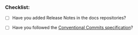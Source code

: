 ### Checklist:

* [ ] Have you added Release Notes in the docs repositories?
* [ ] Have you followed the [Conventional Commits specification](https://www.conventionalcommits.org/en/v1.0.0/#summary)?


